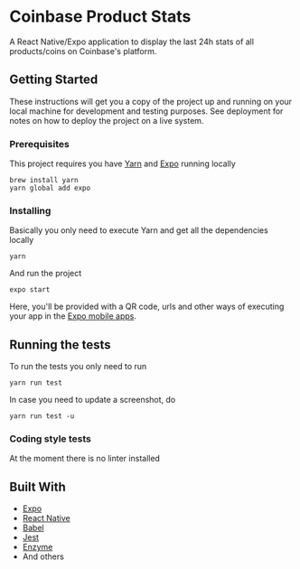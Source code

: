 # Coinbase Product Stats

A React Native/Expo application to display the last 24h stats of all products/coins on Coinbase's platform.

## Getting Started

These instructions will get you a copy of the project up and running on your local machine for development and testing purposes. See deployment for notes on how to deploy the project on a live system.

### Prerequisites

This project requires you have [Yarn](https://yarnpkg.com/lang/en/docs/install/) and [Expo](https://expo.io/) running locally

```
brew install yarn
yarn global add expo
```

### Installing

Basically you only need to execute Yarn and get all the dependencies locally

```
yarn
```

And run the project

```
expo start
```

Here, you'll be provided with a QR code, urls and other ways of executing your app in the [Expo mobile apps](https://expo.io/tools#client).

## Running the tests

To run the tests you only need to run

```
yarn run test
```

In case you need to update a screenshot, do

```
yarn run test -u
```

### Coding style tests

At the moment there is no linter installed

## Built With

* [Expo](http://www.expo.io/)
* [React Native](https://facebook.github.io/react-native/)
* [Babel](https://babeljs.io/)
* [Jest](https://jestjs.io/)
* [Enzyme](https://github.com/airbnb/enzyme)
* And others
